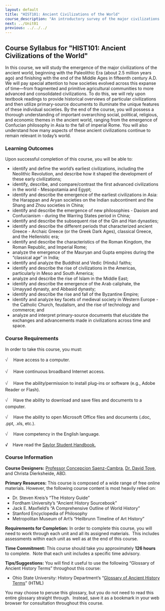 ```yaml
---
layout: default
title: "HIST101: Ancient Civilizations of the World"
course_description: "An introductory survey of the major civilizations of the ancient world from the Paleolithic Era to the Middle Ages, with special emphasis on the nature and characteristics of 'civilized' society."
next: ../Unit01
previous: ../../../
---
```

Course Syllabus for "HIST101: Ancient Civilizations of the World"
-----------------------------------------------------------------

In this course, we will study the emergence of the major civilizations
of the ancient world, beginning with the Paleolithic Era (about 2.5
million years ago) and finishing with the end of the Middle Ages in
fifteenth century A.D. We will pay special attention to how societies
evolved across this expanse of time—from fragmented and primitive
agricultural communities to more advanced and consolidated
civilizations. To do this, we will rely upon textbook readings to
provide historical overviews of particular civilizations and then
utilize primary-source documents to illuminate the unique features of
these individual societies. By the end of the course, you will possess a
thorough understanding of important overarching social, political,
religious, and economic themes in the ancient world, ranging from the
emergence of Confucian philosophy in Asia to the fall of imperial Rome.
You will also understand how many aspects of these ancient civilizations
continue to remain relevant in today’s world.

### Learning Outcomes

Upon successful completion of this course, you will be able to:  

-   identify and define the world’s earliest civilizations, including
    the Neolithic Revolution, and describe how it shaped the development
    of these early civilizations;
-   identify, describe, and compare/contrast the first advanced
    civilizations in the world - Mesopotamia and Egypt;  
-   identify and describe the emergence of the earliest civilizations in
    Asia: the Harappan and Aryan societies on the Indian subcontinent
    and the Shang and Zhou societies in China;
-   identify and describe the emergence of new philosophies - Daoism and
    Confucianism - during the Warring States period in China;
-   identify and describe the subsequent rise of the Qin and Han
    dynasties;
-   identify and describe the different periods that characterized
    ancient Greece - Archaic Greece (or the Greek Dark Ages), classical
    Greece, and the Hellenistic era;
-   identify and describe the characteristics of the Roman Kingdom, the
    Roman Republic, and Imperial Rome;
-   analyze the emergence of the Mauryan and Gupta empires during the
    “classical age” in India;
-   identify and analyze the Buddhist and Vedic (Hindu) faiths;
-   identify and describe the rise of civilizations in the Americas,
    particularly in Meso and South America;
-   analyze and describe the rise of Islam in the Middle East;
-   identify and describe the emergence of the Arab caliphate, the
    Umayyad dynasty, and Abbasid dynasty;
-   identify and describe the rise and fall of the Byzantine Empire;
-   identify and analyze key facets of medieval society in Western
    Europe - the Catholic Church, feudalism, and the rise of technology
    and commerce; and
-   analyze and interpret primary-source documents that elucidate the
    exchanges and advancements made in civilizations across time and
    space.

### Course Requirements

In order to take this course, you must:  
  
 <span dir="LTR"><span
style="color: rgb(85, 85, 85); font-family: 'Myriad Pro', 'Gill Sans', 'Gill Sans MT', Calibri, sans-serif; font-size: 16px; line-height: 24px; text-align: left; -webkit-text-size-adjust: none; ">√
   </span>Have access to a computer.</span>  
  
 <span dir="LTR"><span
style="color: rgb(85, 85, 85); font-family: 'Myriad Pro', 'Gill Sans', 'Gill Sans MT', Calibri, sans-serif; font-size: 16px; line-height: 24px; text-align: left; -webkit-text-size-adjust: none; ">√
   </span>Have continuous broadband Internet access.</span>  
  
 <span dir="LTR"><span
style="color: rgb(85, 85, 85); font-family: 'Myriad Pro', 'Gill Sans', 'Gill Sans MT', Calibri, sans-serif; font-size: 16px; line-height: 24px; text-align: left; -webkit-text-size-adjust: none; ">√
   </span>Have the ability/permission to install plug-ins or software
(e.g., Adobe Reader or Flash).</span>  
  
 <span dir="LTR"><span
style="color: rgb(85, 85, 85); font-family: 'Myriad Pro', 'Gill Sans', 'Gill Sans MT', Calibri, sans-serif; font-size: 16px; line-height: 24px; text-align: left; -webkit-text-size-adjust: none; ">√
   </span>Have the ability to download and save files and documents to a
computer.</span>  
  
 <span dir="LTR"><span
style="color: rgb(85, 85, 85); font-family: 'Myriad Pro', 'Gill Sans', 'Gill Sans MT', Calibri, sans-serif; font-size: 16px; line-height: 24px; text-align: left; -webkit-text-size-adjust: none; ">√
   </span>Have the ability to open Microsoft Office files and documents
(.doc, .ppt, .xls, etc.).</span>  
  
 <span dir="LTR"><span
style="color: rgb(85, 85, 85); font-family: 'Myriad Pro', 'Gill Sans', 'Gill Sans MT', Calibri, sans-serif; font-size: 16px; line-height: 24px; text-align: left; -webkit-text-size-adjust: none; ">√
   </span>Have competency in the English language.  
  
 √    Have read the [Saylor Student
Handbook.](http://www.saylor.org/site/wp-content/uploads/2012/05/Saylor-StudentHandbook.pdf)</span>

### Course Information

<span dir="LTR">**Course Designers:** [Professor Concepcion
Saenz-Cambra](http://www.saylor.org/faculty-o-t/#ProfessorConcepcionSaenzCambra),
[Dr. David Toye](http://www.saylor.org/faculty-o-t/#DrDavidToye), and
Christa Dierksheide, ABD. </span>

<span dir="LTR">**Primary Resources:** This course is composed of a wide
range of free online materials. However, the following course content is
most heavily relied on:</span>

-   <span dir="LTR">Dr. Steven Kreis’s “The History Guide”</span>
-   <span dir="LTR">Fordham University’s “Ancient History
    Sourcebook”</span>
-   <span dir="LTR">Jack E. Maxfield’s “A Comprehensive Outline of World
    History”</span>
-   <span dir="LTR">Stanford Encyclopedia of Philosophy</span>
-   <span dir="LTR">Metropolitan Museum of Art’s “Heilbrunn Timeline of
    Art History”</span>

<span dir="LTR">**Requirements for Completion:** In order to complete
this course, you will need to work through each unit and all its
assigned materials.  This includes assessments within each unit as well
as at the end of this course.</span>

<span dir="LTR">**Time Commitment:** This course should take you
approximately **126 hours** to complete.  Note that each unit includes a
specific time advisory.</span>

<span dir="LTR">**Tips/Suggestions:** You will find it useful to use the
following “Glossary of Ancient History Terms” throughout this
course:</span>

-   <span dir="LTR">Ohio State University: History Department’s
    “</span>[Glossary of Ancient History
    Terms](http://ehistory.osu.edu/ancient/glossary.cfm)” (HTML)

You may choose to peruse this glossary, but you do not need to read this
entire glossary straight through.  Instead, save it as a bookmark in
your web browser for consultation throughout this course.
